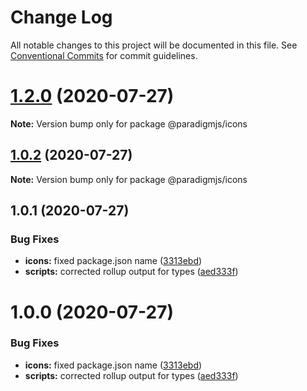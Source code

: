# Change Log

All notable changes to this project will be documented in this file.
See [Conventional Commits](https://conventionalcommits.org) for commit guidelines.

# [1.2.0](https://github.com/lunaris-studios/paradigm/compare/@paradigmjs/icons@1.0.2...@paradigmjs/icons@1.2.0) (2020-07-27)

**Note:** Version bump only for package @paradigmjs/icons





## [1.0.2](https://github.com/lunaris-studios/paradigm/compare/@paradigmjs/icons@1.0.1...@paradigmjs/icons@1.0.2) (2020-07-27)

**Note:** Version bump only for package @paradigmjs/icons





## 1.0.1 (2020-07-27)


### Bug Fixes

* **icons:** fixed package.json name ([3313ebd](https://github.com/lunaris-studios/paradigm/commit/3313ebd1d3f26a011fe3b67fa3ae1117b193326b))
* **scripts:** corrected rollup output for types ([aed333f](https://github.com/lunaris-studios/paradigm/commit/aed333f486751922e08a986da4af37b9d9c6ac9b))





# 1.0.0 (2020-07-27)


### Bug Fixes

* **icons:** fixed package.json name ([3313ebd](https://github.com/lunaris-studios/paradigm/commit/3313ebd1d3f26a011fe3b67fa3ae1117b193326b))
* **scripts:** corrected rollup output for types ([aed333f](https://github.com/lunaris-studios/paradigm/commit/aed333f486751922e08a986da4af37b9d9c6ac9b))
